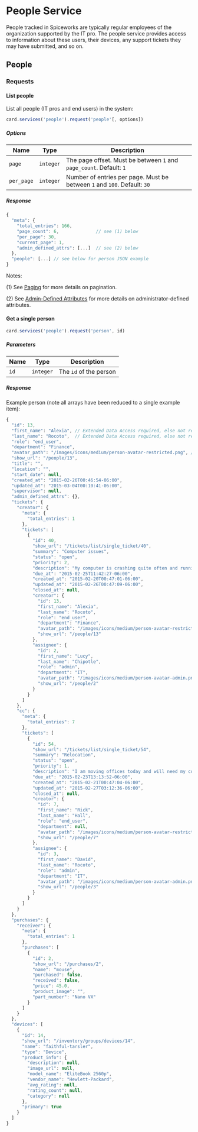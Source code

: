 # People Service

People tracked in Spiceworks are typically regular employees of the organization
supported by the IT pro. The people service provides access to information about
these users, their devices, any support tickets they may have submitted, and so on.

## People

### Requests

#### List people

List all people (IT pros and end users) in the system:

```js
card.services('people').request('people'[, options])
```


##### Options

Name | Type | Description
-----|------|--------------
`page`|`integer`| The page offset.  Must be between `1` and `page_count`.  Default: `1`
`per_page`|`integer`| Number of entries per page. Must be between `1` and `100`.  Default: `30`

##### Response
```js
{
  "meta": {
    "total_entries": 166,
    "page_count": 6,              // see (1) below
    "per_page": 30,
    "current_page": 1,
    "admin_defined_attrs": [...]  // see (2) below
  },
  "people": [...] // see below for person JSON example
}
```

Notes:

(1) See [Paging][paging_link] for more details on pagination.

(2) See [Admin-Defined Attributes][admin_defined_attributes_link] for more details
on administrator-defined attributes.

#### Get a single person

```js
card.services('people').request('person', id)
```

##### Parameters

Name | Type | Description
-----|------|--------------
`id`|`integer`| The `id` of the person

##### Response

Example person (note all arrays have been reduced to a single example item):

```js
{
  "id": 13,
  "first_name": "Alexia", // Extended Data Access required, else not returned
  "last_name": "Rocoto",  // Extended Data Access required, else not returned
  "role": "end_user",
  "department": "Finance",
  "avatar_path": "/images/icons/medium/person-avatar-restricted.png", // Extended Data Access required, else not returned
  "show_url": "/people/13",
  "title": "",
  "location": "",
  "start_date": null,
  "created_at": "2015-02-26T00:46:54-06:00",
  "updated_at": "2015-03-04T00:10:41-06:00",
  "supervisor": null,
  "admin_defined_attrs": {},
  "tickets": {
    "creator": {
      "meta": {
        "total_entries": 1
      },
      "tickets": [
        {
          "id": 40,
          "show_url": "/tickets/list/single_ticket/40",
          "summary": "Computer issues",
          "status": "open",
          "priority": 2,
          "description": "My computer is crashing quite often and running rather slow",
          "due_at": "2015-02-25T11:42:27-06:00",
          "created_at": "2015-02-20T00:47:01-06:00",
          "updated_at": "2015-02-26T00:47:09-06:00",
          "closed_at": null,
          "creator": {
            "id": 13,
            "first_name": "Alexia",
            "last_name": "Rocoto",
            "role": "end_user",
            "department": "Finance",
            "avatar_path": "/images/icons/medium/person-avatar-restricted.png",
            "show_url": "/people/13"
          },
          "assignee": {
            "id": 2,
            "first_name": "Lucy",
            "last_name": "Chipotle",
            "role": "admin",
            "department": "IT",
            "avatar_path": "/images/icons/medium/person-avatar-admin.png",
            "show_url": "/people/2"
          }
        }
      ]
    },
    "cc": {
      "meta": {
        "total_entries": 7
      },
      "tickets": [
        {
          "id": 54,
          "show_url": "/tickets/list/single_ticket/54",
          "summary": "Relocation",
          "status": "open",
          "priority": 1,
          "description": "I am moving offices today and will need my computer moved when you can. I am in room 9.04 and am moving to 9.10.",
          "due_at": "2015-02-23T13:13:52-06:00",
          "created_at": "2015-02-21T00:47:04-06:00",
          "updated_at": "2015-02-27T03:12:36-06:00",
          "closed_at": null,
          "creator": {
            "id": 7,
            "first_name": "Rick",
            "last_name": "Hall",
            "role": "end_user",
            "department": null,
            "avatar_path": "/images/icons/medium/person-avatar-restricted.png",
            "show_url": "/people/7"
          },
          "assignee": {
            "id": 3,
            "first_name": "David",
            "last_name": "Rocoto",
            "role": "admin",
            "department": "IT",
            "avatar_path": "/images/icons/medium/person-avatar-admin.png",
            "show_url": "/people/3"
          }
        }
      ]
    }
  },
  "purchases": {
    "receiver": {
      "meta": {
        "total_entries": 1
      },
      "purchases": [
        {
          "id": 2,
          "show_url": "/purchases/2",
          "name": "mouse",
          "purchased": false,
          "received": false,
          "price": 45.0,
          "product_image": "",
          "part_number": "Nano VX"
        }
      ]
    }
  },
  "devices": [
    {
      "id": 14,
      "show_url": "/inventory/groups/devices/14",
      "name": "faithful-tarsler",
      "type": "Device",
      "product_info": {
        "description": null,
        "image_url": null,
        "model_name": "EliteBook 2560p",
        "vendor_name": "Hewlett-Packard",
        "avg_rating": null,
        "rating_count": null,
        "category": null
      },
      "primary": true
    }
  ]
}
```

[paging_link]: /documentation/cloud-apps/api-basics/#response-paging
[admin_defined_attributes_link]: /documentation/cloud-apps/api-basics/#admin-defined-attributes